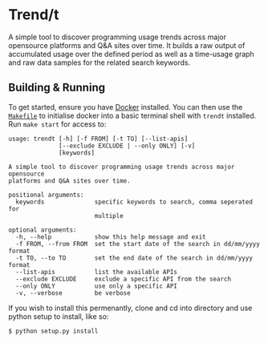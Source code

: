 # Trend/t

A simple tool to discover programming usage trends across major opensource platforms and Q&A sites over time.  It builds a raw output of accumulated usage over the defined period as well as a time-usage graph and raw data samples for the related search keywords.

## Building & Running

To get started, ensure you have [Docker](https://docker.com) installed.  You can then use the [`Makefile`](/Makefile) to initialise docker into a basic terminal shell with `trendt` installed.  Run `make start` for access to:

```
usage: trendt [-h] [-f FROM] [-t TO] [--list-apis]
              [--exclude EXCLUDE | --only ONLY] [-v]
              [keywords]

A simple tool to discover programming usage trends across major opensource
platforms and Q&A sites over time.

positional arguments:
  keywords              specific keywords to search, comma seperated for
                        multiple

optional arguments:
  -h, --help            show this help message and exit
  -f FROM, --from FROM  set the start date of the search in dd/mm/yyyy format
  -t TO, --to TO        set the end date of the search in dd/mm/yyyy format
  --list-apis           list the available APIs
  --exclude EXCLUDE     exclude a specific API from the search
  --only ONLY           use only a specific API
  -v, --verbose         be verbose

```

If you wish to install this permenantly, clone and cd into directory and use python setup to install, like so:

```
$ python setup.py install
```
